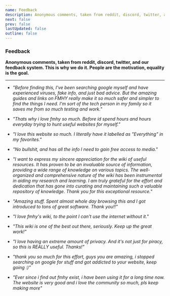 ```yaml
---
name: Feedback
description: Anonymous comments, taken from reddit, discord, twitter, and our feedback system.
next: false
prev: false
lastUpdated: false
outline: false
---
```

### Feedback

**Anonymous comments, taken from reddit, discord, twitter, and our feedback system. This is why we do it. People are the motivation, equality is the goal.**

***

* *"Before finding this, I've been searching google myself and have experienced viruses, fake info, and just bad advice. But  the amazing guides and links on FMHY really make it so much safer and simpler to find the things I need. I'm sort of the tech person in my family so it saves me from so much testing and work."*

* *"Thats why i love fmhy so much. Before id spend hours and hours everyday trying to hunt useful websites for myself."*

* *"I love this website so much. I literally have it labelled as "Everything" in my favorites."*

* *"No bullshit, and has all the info I need to gain free access to media."*

* *"I want to express my sincere appreciation for the wiki of useful resources. It has proven to be an invaluable source of information, providing a wide range of knowledge on various topics. The well-organized and comprehensive nature of the wiki has been instrumental in aiding my research and learning. I am truly grateful for the effort and dedication that has gone into curating and maintaining such a valuable repository of knowledge. Thank you for this exceptional resource."*

* *"Amazing stuff. Spent almost whole day browsing this and I got introduced to tons of great software. Thank you!!"*

* *"I love fmhy's wiki, to the point I can't use the internet without it."*

* *"This wiki is one of the best out there, seriously. Keep up the great work!"*

* *"I love having an extreme amount of privacy. And it's not just for piracy, so this is REALLY useful. Thanks!"*

- *"thank you so much for this effort, guys you are amazing, i stopped searching on google for stuff and got addicted to your website, keep going :)"*

- *"Ever since i find out fmhy exist, i have been using it for a long time now. The website is very good and i love the community so much, pls keep making more"*
